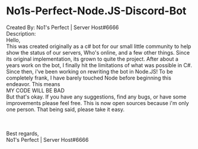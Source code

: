# No1s-Perfect-Node.JS-Discord-Bot
 
Created By: No1's Perfect | Server Host#6666<br>
Description: <br>
Hello,<br>
This was created originally as a c# bot for our small little community to help show the status of our servers, Who's online, and a few other things. Since its original implementation, its grown to quite the project. After about a years work on the bot, I finally hit the limitations of what was possible in C#. Since then, i've been working on rewriting the bot in Node.JS! To be completely frank, I have barely touched Node before beginning this endeavor. This means <br> MY CODE WILL BE BAD <br>
But that's okay. If you have any suggestions, find any bugs, or have some improvements please feel free. This is now open sources because i'm only one person. That being said, please take it easy. 

<br><br>
Best regards, <br>
    No1's Perfect | Server Host#6666